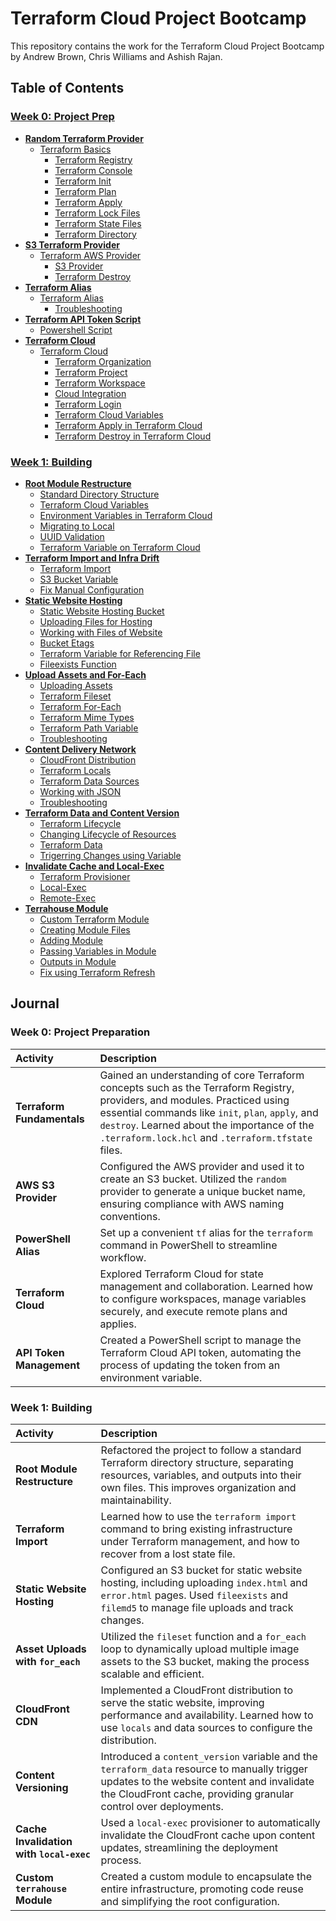 # Terraform Cloud Project Bootcamp

This repository contains the work for the Terraform Cloud Project Bootcamp by Andrew Brown, Chris Williams and Ashish Rajan.

## Table of Contents

### [Week 0: Project Prep](./week0_project_prep/)

*   **[Random Terraform Provider](./week0_project_prep/random_terraform_provider/README.md)**
    *   [Terraform Basics](./week0_project_prep/random_terraform_provider/README.md#terraform-basics)
        *   [Terraform Registry](./week0_project_prep/random_terraform_provider/README.md#terraform-registry)
        *   [Terraform Console](./week0_project_prep/random_terraform_provider/README.md#terraform-console)
        *   [Terraform Init](./week0_project_prep/random_terraform_provider/README.md#terraform-init)
        *   [Terraform Plan](./week0_project_prep/random_terraform_provider/README.md#terraform-plan)
        *   [Terraform Apply](./week0_project_prep/random_terraform_provider/README.md#terraform-apply)
        *   [Terraform Lock Files](./week0_project_prep/random_terraform_provider/README.md#terraform-lock-files)
        *   [Terraform State Files](./week0_project_prep/random_terraform_provider/README.md#terraform-state-files)
        *   [Terraform Directory](./week0_project_prep/random_terraform_provider/README.md#terraform-directory)
*   **[S3 Terraform Provider](./week0_project_prep/s3_terraform_provider/README.md)**
    *   [Terraform AWS Provider](./week0_project_prep/s3_terraform_provider/README.md#terraform-aws-provider)
        *   [S3 Provider](./week0_project_prep/s3_terraform_provider/README.md#s3-provider)
        *   [Terraform Destroy](./week0_project_prep/s3_terraform_provider/README.md#terraform-destory)
*   **[Terraform Alias](./week0_project_prep/terraform_alias/README.md)**
    *   [Terraform Alias](./week0_project_prep/terraform_alias/README.md#terraform-alias)
        *   [Troubleshooting](./week0_project_prep/terraform_alias/README.md#troubleshooting)
*   **[Terraform API Token Script](./week0_project_prep/terraform_api_token_script/README.md)**
    *   [Powershell Script](./week0_project_prep/terraform_api_token_script/README.md#powershell-script)
*   **[Terraform Cloud](./week0_project_prep/terraform_cloud/README.md)**
    *   [Terraform Cloud](./week0_project_prep/terraform_cloud/README.md#terraform-cloud)
        *   [Terraform Organization](./week0_project_prep/terraform_cloud/README.md#terraform-organization)
        *   [Terraform Project](./week0_project_prep/terraform_cloud/README.md#terraform-project)
        *   [Terraform Workspace](./week0_project_prep/terraform_cloud/README.md#terraform-workspace)
        *   [Cloud Integration](./week0_project_prep/terraform_cloud/README.md#cloud-integration)
        *   [Terraform Login](./week0_project_prep/terraform_cloud/README.md#terraform-login)
        *   [Terraform Cloud Variables](./week0_project_prep/terraform_cloud/README.md#terraform-cloud-variables)
        *   [Terraform Apply in Terraform Cloud](./week0_project_prep/terraform_cloud/README.md#terraform-apply-in-terraform-cloud)
        *   [Terraform Destroy in Terraform Cloud](./week0_project_prep/terraform_cloud/README.md#terraform-destroy-in-terraform-cloud)

### [Week 1: Building](./week1_building/)

*   **[Root Module Restructure](./week1_building/root_module_restructure/README.md)**
    *   [Standard Directory Structure](./week1_building/root_module_restructure/README.md#standard-directory-structure)
    *   [Terraform Cloud Variables](./week1_building/root_module_restructure/README.md#terraform-cloud-variables)
    *   [Environment Variables in Terraform Cloud](./week1_building/root_module_restructure/README.md#environment-variables-in-terraform-cloud)
    *   [Migrating to Local](./week1_building/root_module_restructure/README.md#migrating-to-local)
    *   [UUID Validation](./week1_building/root_module_restructure/README.md#uuid-validation)
    *   [Terraform Variable on Terraform Cloud](./week1_building/root_module_restructure/README.md#terraform-variable-on-terraform-cloud)
*   **[Terraform Import and Infra Drift](./week1_building/terraform_import_and_infra_drift/README.md)**
    *   [Terraform Import](./week1_building/terraform_import_and_infra_drift/README.md#terraform-import)
    *   [S3 Bucket Variable](./week1_building/terraform_import_and_infra_drift/README.md#s3-bucket-variable)
    *   [Fix Manual Configuration](./week1_building/terraform_import_and_infra_drift/README.md#fix-manual-configuration)
*   **[Static Website Hosting](./week1_building/static_website_hosting/README.md)**
    *   [Static Website Hosting Bucket](./week1_building/static_website_hosting/README.md#static-website-hosting-bucket)
    *   [Uploading Files for Hosting](./week1_building/static_website_hosting/README.md#uploading-files-for-hosting)
    *   [Working with Files of Website](./week1_building/static_website_hosting/README.md#working-with-files-of-website)
    *   [Bucket Etags](./week1_building/static_website_hosting/README.md#bucket-etags)
    *   [Terraform Variable for Referencing File](./week1_building/static_website_hosting/README.md#terraform-variable-for-referencing-file)
    *   [Fileexists Function](./week1_building/static_website_hosting/README.md#fileexists-function)
*   **[Upload Assets and For-Each](./week1_building/upload_assets_and_for_each/README.md)**
    *   [Uploading Assets](./week1_building/upload_assets_and_for_each/README.md#uploading-assets)
    *   [Terraform Fileset](./week1_building/upload_assets_and_for_each/README.md#terraform-fileset)
    *   [Terraform For-Each](./week1_building/upload_assets_and_for_each/README.md#terraform-for-each)
    *   [Terraform Mime Types](./week1_building/upload_assets_and_for_each/README.md#terraform-mime-types)
    *   [Terraform Path Variable](./week1_building/upload_assets_and_for_each/README.md#terraform-path-variable)
    *   [Troubleshooting](./week1_building/upload_assets_and_for_each/README.md#troubleshooting)
*   **[Content Delivery Network](./week1_building/content_delivery_network/README.md)**
    *   [CloudFront Distribution](./week1_building/content_delivery_network/README.md#cloudfront-distribution)
    *   [Terraform Locals](./week1_building/content_delivery_network/README.md#terraform-locals)
    *   [Terraform Data Sources](./week1_building/content_delivery_network/README.md#terraform-data-sources)
    *   [Working with JSON](./week1_building/content_delivery_network/README.md#working-with-json)
    *   [Troubleshooting](./week1_building/content_delivery_network/README.md#troubleshooting)
*   **[Terraform Data and Content Version](./week1_building/terraform_data_and_content_version/README.md)**
    *   [Terraform Lifecycle](./week1_building/terraform_data_and_content_version/README.md#terraform-lifecycle)
    *   [Changing Lifecycle of Resources](./week1_building/terraform_data_and_content_version/README.md#changing-lifecycle-of-resources)
    *   [Terraform Data](./week1_building/terraform_data_and_content_version/README.md#terraform-data)
    *   [Trigerring Changes using Variable](./week1_building/terraform_data_and_content_version/README.md#trigerring-changes-using-variable)
*   **[Invalidate Cache and Local-Exec](./week1_building/invalidate_cache_and_local_exec/README.md)**
    *   [Terraform Provisioner](./week1_building/invalidate_cache_and_local_exec/README.md#terraform-provisioner)
    *   [Local-Exec](./week1_building/invalidate_cache_and_local_exec/README.md#local-exec)
    *   [Remote-Exec](./week1_building/invalidate_cache_and_local_exec/README.md#remote-exec)
*   **[Terrahouse Module](./week1_building/terrahouse_module/README.md)**
    *   [Custom Terraform Module](./week1_building/terrahouse_module/README.md#custom-terraform-module)
    *   [Creating Module Files](./week1_building/terrahouse_module/README.md#creating-module-files)
    *   [Adding Module](./week1_building/terrahouse_module/README.md#adding-module)
    *   [Passing Variables in Module](./week1_building/terrahouse_module/README.md#passing-variables-in-module)
    *   [Outputs in Module](./week1_building/terrahouse_module/README.md#outputs-in-module)
    *   [Fix using Terraform Refresh](./week1_building/terrahouse_module/README.md#fix-using-terraform-refresh)

## Journal

### Week 0: Project Preparation

| Activity | Description |
| :--- | :--- |
| **Terraform Fundamentals** | Gained an understanding of core Terraform concepts such as the Terraform Registry, providers, and modules. Practiced using essential commands like `init`, `plan`, `apply`, and `destroy`. Learned about the importance of the `.terraform.lock.hcl` and `.terraform.tfstate` files. |
| **AWS S3 Provider** | Configured the AWS provider and used it to create an S3 bucket. Utilized the `random` provider to generate a unique bucket name, ensuring compliance with AWS naming conventions. |
| **PowerShell Alias** | Set up a convenient `tf` alias for the `terraform` command in PowerShell to streamline workflow. |
| **Terraform Cloud** | Explored Terraform Cloud for state management and collaboration. Learned how to configure workspaces, manage variables securely, and execute remote plans and applies. |
| **API Token Management** | Created a PowerShell script to manage the Terraform Cloud API token, automating the process of updating the token from an environment variable. |

### Week 1: Building

| Activity | Description |
| :--- | :--- |
| **Root Module Restructure** | Refactored the project to follow a standard Terraform directory structure, separating resources, variables, and outputs into their own files. This improves organization and maintainability. |
| **Terraform Import** | Learned how to use the `terraform import` command to bring existing infrastructure under Terraform management, and how to recover from a lost state file. |
| **Static Website Hosting** | Configured an S3 bucket for static website hosting, including uploading `index.html` and `error.html` pages. Used `fileexists` and `filemd5` to manage file uploads and track changes. |
| **Asset Uploads with `for_each`** | Utilized the `fileset` function and a `for_each` loop to dynamically upload multiple image assets to the S3 bucket, making the process scalable and efficient. |
| **CloudFront CDN** | Implemented a CloudFront distribution to serve the static website, improving performance and availability. Learned how to use `locals` and data sources to configure the distribution. |
| **Content Versioning** | Introduced a `content_version` variable and the `terraform_data` resource to manually trigger updates to the website content and invalidate the CloudFront cache, providing granular control over deployments. |
| **Cache Invalidation with `local-exec`** | Used a `local-exec` provisioner to automatically invalidate the CloudFront cache upon content updates, streamlining the deployment process. |
| **Custom `terrahouse` Module** | Created a custom module to encapsulate the entire infrastructure, promoting code reuse and simplifying the root configuration. |

